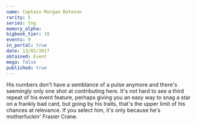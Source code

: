 ```yaml
---
name: Captain Morgan Bateson
rarity: 5
series: tng
memory_alpha:
bigbook_tier: 10
events: 9
in_portal: true
date: 13/02/2017
obtained: Event
mega: false
published: true
---
```


His numbers don't have a semblance of a pulse anymore and there's seemingly only one shot at contributing here. It's not hard to see a third repeat of his event feature, perhaps giving you an easy way to snag a star on a frankly bad card, but going by his traits, that's the upper limit of his chances at relevance. If you select him, it's only because he's motherfuckin' Frasier Crane.
